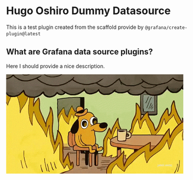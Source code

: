 # Hugo Oshiro Dummy Datasource

This is a test plugin created from the scaffold provide by `@grafana/create-plugin@latest`


## What are Grafana data source plugins?

Here I should provide a nice description.


![This is fine](./this-is-fine.gif)
